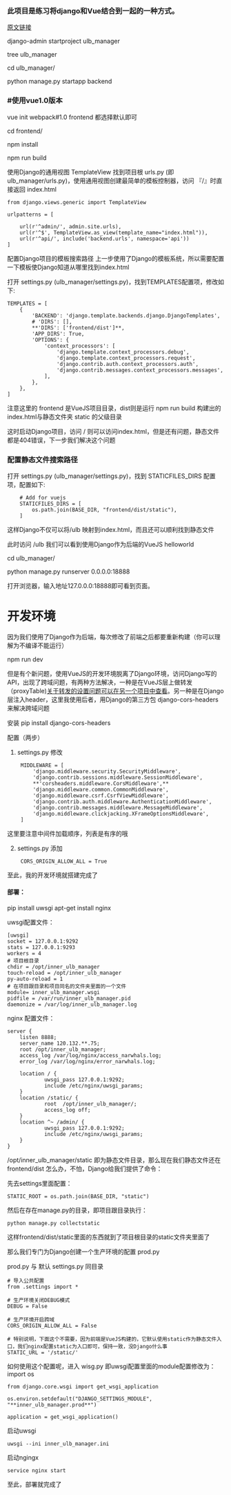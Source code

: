 ###  此项目是练习将django和Vue结合到一起的一种方式。

[原文链接](https://zhuanlan.zhihu.com/p/25080236?hmsr=pycourses.com&utm_source=pycourses.com&utm_medium=pycourses.com)



django-admin startproject ulb_manager

tree ulb_manager

cd ulb_manager/ 

python manage.py startapp backend

### #使用vue1.0版本
vue init webpack#1.0 frontend   都选择默认即可

cd frontend/

npm install

npm run build


使用Django的通用视图 TemplateView
找到项目根 urls.py (即ulb_manager/urls.py)，使用通用视图创建最简单的模板控制器，访问 『/』时直接返回 index.html


	from django.views.generic import TemplateView
	
	urlpatterns = [
	
	    url(r'^admin/', admin.site.urls),
	    url(r'^$', TemplateView.as_view(template_name="index.html")),
	    url(r'^api/', include('backend.urls', namespace='api'))
	]



配置Django项目的模板搜索路径
上一步使用了Django的模板系统，所以需要配置一下模板使Django知道从哪里找到index.html

打开 settings.py (ulb_manager/settings.py)，找到TEMPLATES配置项，修改如下:


	TEMPLATES = [
	    {
	        'BACKEND': 'django.template.backends.django.DjangoTemplates',
	        # 'DIRS': [],
	        **'DIRS': ['frontend/dist']**,
	        'APP_DIRS': True,
	        'OPTIONS': {
	            'context_processors': [
	                'django.template.context_processors.debug',
	                'django.template.context_processors.request',
	                'django.contrib.auth.context_processors.auth',
	                'django.contrib.messages.context_processors.messages',
	            ],
	        },
	    },
	]
注意这里的 frontend 是VueJS项目目录，dist则是运行 npm run build 构建出的index.html与静态文件夹 static  的父级目录

这时启动Django项目，访问 / 则可以访问index.html，但是还有问题，静态文件都是404错误，下一步我们解决这个问题

###  配置静态文件搜索路径
打开 settings.py (ulb_manager/settings.py)，找到 STATICFILES_DIRS 配置项，配置如下:

		# Add for vuejs
		STATICFILES_DIRS = [
		    os.path.join(BASE_DIR, "frontend/dist/static"),
		]
这样Django不仅可以将/ulb 映射到index.html，而且还可以顺利找到静态文件

此时访问 /ulb 我们可以看到使用Django作为后端的VueJS helloworld






cd ulb_manager/ 

python manage.py runserver 0.0.0.0:18888

打开浏览器，输入地址127.0.0.0:18888即可看到页面。


# 开发环境  

因为我们使用了Django作为后端，每次修改了前端之后都要重新构建（你可以理解为不编译不能运行）

npm run dev

但是有个新问题，使用VueJS的开发环境脱离了Django环境，访问Django写的API，出现了跨域问题，有两种方法解决，一种是在VueJS层上做转发（proxyTable)[关于转发的设置问题可以在另一个项目中查看](https://github.com/banjin/intelligence)。另一种是在Django层注入header，这里我使用后者，用Django的第三方包 django-cors-headers 来解决跨域问题


安装
pip install django-cors-headers


配置（两步）

1. settings.py 修改


		MIDDLEWARE = [
		    'django.middleware.security.SecurityMiddleware',
		    'django.contrib.sessions.middleware.SessionMiddleware',
		    **'corsheaders.middleware.CorsMiddleware',**
		    'django.middleware.common.CommonMiddleware',
		    'django.middleware.csrf.CsrfViewMiddleware',
		    'django.contrib.auth.middleware.AuthenticationMiddleware',
		    'django.contrib.messages.middleware.MessageMiddleware',
		    'django.middleware.clickjacking.XFrameOptionsMiddleware',
		]
这里要注意中间件加载顺序，列表是有序的哦



2. settings.py 添加

		CORS_ORIGIN_ALLOW_ALL = True



至此，我的开发环境就搭建完成了



#### 部署：


pip install uwsgi
apt-get install nginx


uwsgi配置文件：

	
	[uwsgi]
	socket = 127.0.0.1:9292
	stats = 127.0.0.1:9293
	workers = 4
	# 项目根目录
	chdir = /opt/inner_ulb_manager
	touch-reload = /opt/inner_ulb_manager
	py-auto-reload = 1
	# 在项目跟目录和项目同名的文件夹里面的一个文件
	module= inner_ulb_manager.wsgi
	pidfile = /var/run/inner_ulb_manager.pid
	daemonize = /var/log/inner_ulb_manager.log



nginx 配置文件：


	server {
	    listen 8888;
	    server_name 120.132.**.75;
	    root /opt/inner_ulb_manager;
	    access_log /var/log/nginx/access_narwhals.log;
	    error_log /var/log/nginx/error_narwhals.log;
	
	    location / {
	            uwsgi_pass 127.0.0.1:9292;
	            include /etc/nginx/uwsgi_params;
	    }
	    location /static/ {
	            root  /opt/inner_ulb_manager/;
	            access_log off;
	    }
	    location ^~ /admin/ {
	            uwsgi_pass 127.0.0.1:9292;
	            include /etc/nginx/uwsgi_params;
	    }
	}



/opt/inner_ulb_manager/static 即为静态文件目录，那么现在我们静态文件还在 frontend/dist 怎么办，不怕，Django给我们提供了命令：

先去settings里面配置：


	STATIC_ROOT = os.path.join(BASE_DIR, "static")
然后在存在manage.py的目录，即项目跟目录执行：


	python manage.py collectstatic
这样frontend/dist/static里面的东西就到了项目根目录的static文件夹里面了


那么我们专门为Django创建一个生产环境的配置 prod.py

prod.py 与 默认 settings.py 同目录


	# 导入公共配置
	from .settings import *
	
	# 生产环境关闭DEBUG模式
	DEBUG = False
	
	# 生产环境开启跨域
	CORS_ORIGIN_ALLOW_ALL = False
	
	# 特别说明，下面这个不需要，因为前端是VueJS构建的，它默认使用static作为静态文件入口，我们nginx配置static为入口即可，保持一致，没Django什么事
	STATIC_URL = '/static/'

如何使用这个配置呢，进入 wisg.py 即uwsgi配置里面的module配置修改为：
	import os
	
	from django.core.wsgi import get_wsgi_application
	
	os.environ.setdefault("DJANGO_SETTINGS_MODULE", "**inner_ulb_manager.prod**")
	
	application = get_wsgi_application()
启动uwsgi


	uwsgi --ini inner_ulb_manager.ini

启动ngingx


	service nginx start

至此，部署就完成了




